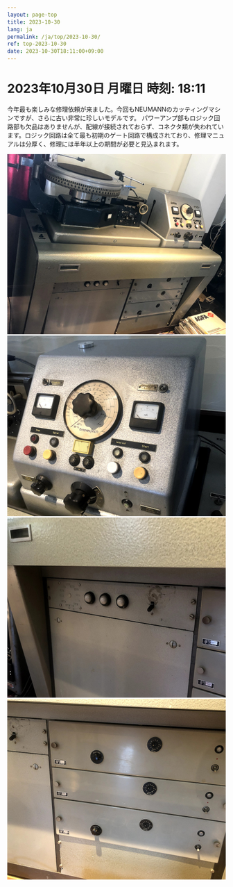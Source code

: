 ```yaml
---
layout: page-top
title: 2023-10-30
lang: ja
permalink: /ja/top/2023-10-30/
ref: top-2023-10-30
date: 2023-10-30T18:11:00+09:00
---
```



# 2023年10月30日   月曜日   時刻: 18:11 

今年最も楽しみな修理依頼が来ました。今回もNEUMANNのカッティングマシンですが、さらに古い非常に珍しいモデルです。
パワーアンプ部もロジック回路部も欠品はありませんが、配線が接続されておらず、コネクタ類が失われています。ロジック回路は全て最も初期のゲート回路で構成されており、修理マニュアルは分厚く、修理には半年以上の期間が必要と見込まれます。

![1](/assets/top/2023-10-30/1.jpg)
![2](/assets/top/2023-10-30/2.jpg)
![3](/assets/top/2023-10-30/3.jpg)
![4](/assets/top/2023-10-30/4.jpg)

